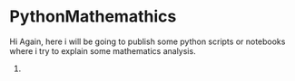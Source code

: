 # PythonMathemathics

Hi Again, here i will be going to publish some python scripts or notebooks where i try to explain some mathematics analysis.

1. 
